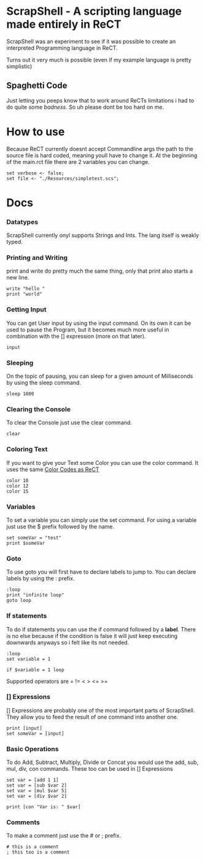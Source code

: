 # ScrapShell  -  A scripting language made entirely in ReCT
ScrapShell was an experiment to see if it was possible to create an interpreted Programming language in ReCT.

Turns out it very much is possible (even if my example language is pretty simplistic)

## Spaghetti Code
Just letting you peeps know that to work around ReCTs limitations i had to do quite some <i>badness</i>. So uh please dont be too hard on me.

# How to use
Because ReCT currently doesnt accept Commandline args the path to the source file is hard coded, meaning youll have to change it. At the beginning of the main.rct file there are 2 variables you can change.
```
set verbose <- false;
set file <- "./Resources/simpletest.scs";
```

# Docs
### Datatypes
ScrapShell currently onyl supports Strings and Ints. The lang itself is weakly typed.

### Printing and Writing
print and write do pretty much the same thing, only that print also starts a new line.
```
write "hello "
print "world"
```

### Getting Input
You can get User input by using the input command. On its own it can be used to pause the Program, but it becomes much more useful in combination with the [] expression (more on that later).
```
input
```

### Sleeping
On the topic of pausing, you can sleep for a given amount of Milliseconds by using the sleep command.
```
sleep 1000
```

### Clearing the Console
To clear the Console just use the clear command.
```
clear
```

### Coloring Text
If you want to give your Text some Color you can use the color command. It uses the same [Color Codes as ReCT](http://rect.ml/syspack)
```
color 10
color 12
color 15
```

### Variables
To set a variable you can simply use the set command. For using a variable just use the $ prefix followed by the name.
```
set someVar = "test"
print $someVar
```

### Goto
To use goto you will first have to declare labels to jump to. You can declare labels by using the : prefix.
```
:loop
print "infinite loop"
goto loop
```

### If statements
To do if statements you can use the if command followed by a <b>label</b>. There is no else because if the condition is false it will just keep executing downwards anyways so i felt like its not needed.
```
:loop
set variable = 1

if $variable = 1 loop
```
Supported operators are = != < > <= >=

### [] Expressions
[] Expressions are probably one of the most important parts of ScrapShell. They allow you to feed the result of one command into another one.
```
print [input]
set someVar = [input]
```

### Basic Operations
To do Add, Subtract, Multiply, Divide or Concat you would use the add, sub, mul, div, con commands. These too can be used in [] Expressions
```
set var = [add 1 1]
set var = [sub $var 2]
set var = [mul $var 5]
set var = [div $var 2]

print [con "Var is: " $var]
```

### Comments
To make a comment just use the # or ; prefix.
```
# this is a comment
; this too is a comment
```
